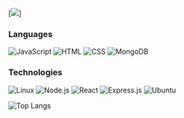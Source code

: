 [![](https://imgur.com/a/jQOzf17)]


### Languages

![JavaScript](https://img.shields.io/badge/-JavaScript-000?&logo=JavaScript)
![HTML](https://img.shields.io/badge/-Java-000?&logo=Java&logoColor=007396)
![CSS](https://img.shields.io/badge/-Java-000?&logo=Java&logoColor=007396)
![MongoDB](https://img.shields.io/badge/-Java-000?&logo=Java&logoColor=007396)


### Technologies

![Linux](https://img.shields.io/badge/-Linux-000?&logo=Linux)
![Node.js](https://img.shields.io/badge/-Node.js-000?&logo=node.js)
![React](https://img.shields.io/badge/-React-000?&logo=React)
![Express.js](https://img.shields.io/badge/-Java-000?&logo=Java&logoColor=007396)
![Ubuntu](https://img.shields.io/badge/-Java-000?&logo=Java&logoColor=007396)

 ![Top Langs](https://github-readme-stats.vercel.app/api/top-langs/?username=burak2482&theme=dark&show_icons=true&layout=compact&langs_count=7) <br> 
